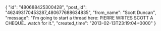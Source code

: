  {
   "id": "480688425300428",
   "post_id": "462493170453287_480677688634835",
   "from_name": "Scott Duncan",
   "message": "I'm going to start a thread here: PIERRE WRITES SCOTT A CHEQUE...watch for it.",
   "created_time": "2013-02-13T23:19:04+0000"
 }
